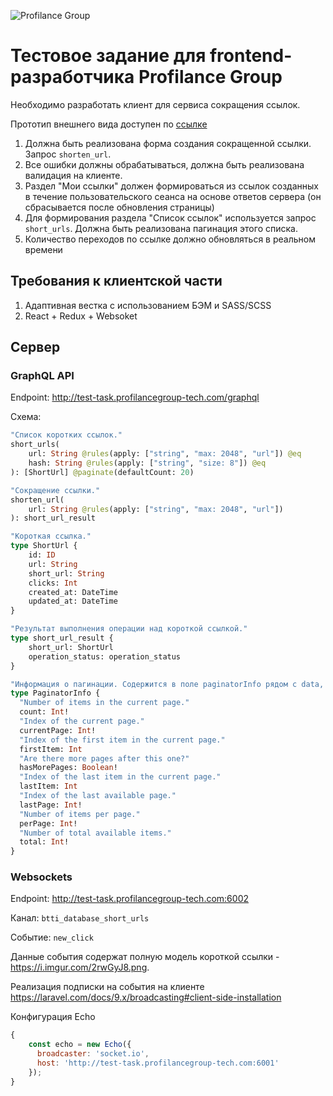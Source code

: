 ![Profilance Group](https://static.tildacdn.com/tild3638-3338-4136-b038-313132306438/Group_640.svg "Profilance Group")

# Тестовое задание для frontend-разработчика Profilance Group

Необходимо разработать клиент для сервиса сокращения ссылок.

Прототип внешнего вида доступен по [ссылке](https://disk.yandex.ru/i/LvQf6WK8zfayjQ) 

1) Должна быть реализована форма создания сокращенной ссылки. Запрос `shorten_url`.
2) Все ошибки должны обрабатываться, должна быть реализована валидация на клиенте.
3) Раздел "Мои ссылки" должен формироваться из ссылок созданных в течение пользовательского сеанса на основе ответов сервера (он сбрасывается после обновления страницы)
4) Для формирования раздела "Список ссылок" используется запрос `short_urls`. Должна быть реализована пагинация этого списка.
5) Количество переходов по ссылке должно обновляться в реальном времени

## Требования к клиентской части

1) Адаптивная вестка с использованием БЭМ и SASS/SCSS
2) React + Redux + Websoket

## Сервер

### GraphQL API

Endpoint: http://test-task.profilancegroup-tech.com/graphql

Схема:

```graphql
"Список коротких ссылок."
short_urls(
    url: String @rules(apply: ["string", "max: 2048", "url"]) @eq
    hash: String @rules(apply: ["string", "size: 8"]) @eq
): [ShortUrl] @paginate(defaultCount: 20)

"Сокращение ссылки."
shorten_url(
    url: String @rules(apply: ["string", "max: 2048", "url"])
): short_url_result

"Короткая ссылка."
type ShortUrl {
    id: ID
    url: String
    short_url: String
    clicks: Int
    created_at: DateTime
    updated_at: DateTime
}

"Результат выполнения операции над короткой ссылкой."
type short_url_result {
    short_url: ShortUrl
    operation_status: operation_status
}

"Информация о пагинации. Содержится в поле paginatorInfo рядом с data, например в short_urls."
type PaginatorInfo {
  "Number of items in the current page."
  count: Int!
  "Index of the current page."
  currentPage: Int!
  "Index of the first item in the current page."
  firstItem: Int
  "Are there more pages after this one?"
  hasMorePages: Boolean!
  "Index of the last item in the current page."
  lastItem: Int
  "Index of the last available page."
  lastPage: Int!
  "Number of items per page."
  perPage: Int!
  "Number of total available items."
  total: Int!
}


```
### Websockets

Endpoint: http://test-task.profilancegroup-tech.com:6002

Канал: `btti_database_short_urls`

Событие: `new_click`

Данные события содержат полную модель короткой ссылки - https://i.imgur.com/2rwGyJ8.png.

Реализация подписки на события на клиенте https://laravel.com/docs/9.x/broadcasting#client-side-installation

Конфигурация Echo

```javascript
{
    const echo = new Echo({
      broadcaster: 'socket.io',
      host: 'http://test-task.profilancegroup-tech.com:6001'
    });
}
```
